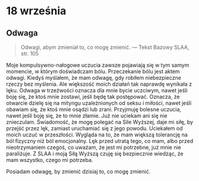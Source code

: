 
# 18 września

## Odwaga

> Odwagi, abym zmieniał to, co mogę zmienić. — Tekst Bazowy SLAA, str. 105

Moje kompulsywno-nałogowe uczucia zawsze pojawiają się w tym samym momencie, w którym doświadczam bólu. Przeczekanie bólu jest aktem odwagi. Kiedyś myślałem, że mam odwagę, gdy robiłem niebezpieczne rzeczy bez myślenia. Ale większość moich działań tak naprawdę wynikała z lęku. Odwaga w trzeźwości oznacza dla mnie bycie uczciwym, nawet jeśli boję się, że ktoś mnie zostawi, jeśli będę tak postępować. Oznacza, że otwarcie dzielę się na mityngu uzależnionych od seksu i miłości, nawet jeśli obawiam się, że ktoś mnie osądzi lub zrani. Przyjmuję bolesne uczucia, nawet jeśli boję się, że to mnie złamie. Już nie uciekam ani się nie znieczulam. Świadomość, że mogę polegać na Sile Wyższej, daje mi siłę, by przejść przez lęk, zamiast uruchamiać się z jego powodu. Uciekałem od moich uczuć w przeszłości. Wygląda na to, że mam większą tolerancję na ból fizyczny niż ból emocjonalny. Lęk przed utratą tego, co mam, albo przed nieotrzymaniem czegoś, co uważam, że jest mi potrzebne, już mnie nie paraliżuje. Z SLAA i moją Siłą Wyższą czuję się bezpiecznie wiedząc, że mam wszystko, czego mi potrzeba.

Posiadam odwagę, by zmienić dzisiaj to, co mogę zmienić.
